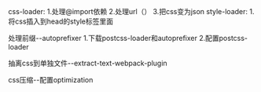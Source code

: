 css-loader:
    1.处理@import依赖
    2.处理url（）
    3.把css变为json
style-loader:
    1.将css插入到head的style标签里面

处理前缀--autoprefixer
    1.下载postcss-loader和autoprefixer
    2.配置postcss-loader

抽离css到单独文件--extract-text-webpack-plugin

css压缩--配置optimization
